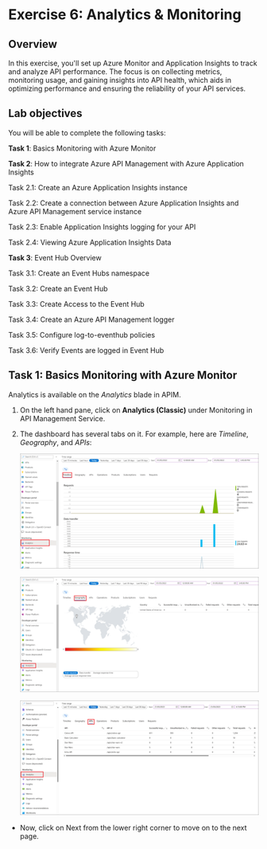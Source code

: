 # Exercise 6: Analytics & Monitoring

## Overview

In this exercise, you'll set up Azure Monitor and Application Insights to track and analyze API performance. The focus is on collecting metrics, monitoring usage, and gaining insights into API health, which aids in optimizing performance and ensuring the reliability of your API services.

## Lab objectives

You will be able to complete the following tasks:

**Task 1**: Basics Monitoring with Azure Monitor

**Task 2**: How to integrate Azure API Management with Azure Application Insights

Task 2.1: Create an Azure Application Insights instance

Task 2.2: Create a connection between Azure Application Insights and Azure API Management service instance

Task 2.3: Enable Application Insights logging for your API

Task 2.4: Viewing Azure Application Insights Data

**Task 3**: Event Hub Overview

Task 3.1: Create an Event Hubs namespace

Task 3.2: Create an Event Hub

Task 3.3: Create Access to the Event Hub

Task 3.4: Create an Azure API Management logger

Task 3.5: Configure log-to-eventhub policies

Task 3.6: Verify Events are logged in Event Hub


## Task 1: Basics Monitoring with Azure Monitor

Analytics is available on the _Analytics_ blade in APIM.

1. On the left hand pane, click on **Analytics (Classic)** under Monitoring in API Management Service.

1. The dashboard has several tabs on it. For example, here are _Timeline_, _Geography_, and _APIs_:

      ![APIM Azure Monitor Analytics](media/01.png)

      ![APIM Azure Monitor Analytics](media/02.png)

      ![APIM Azure Monitor Analytics](media/03.png)

- Now, click on Next from the lower right corner to move on to the next page.
